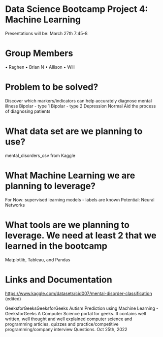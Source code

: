 # Data Science Bootcamp Project 4: Machine Learning
Presentations will be: March 27th 7:45-8
# Group Members
•	Raghen
•	Brian N
•	Allison
•	Will
# Problem to be solved?
Discover which markers/indicators can help accurately diagnose mental illness
Bipolar - type 1
Bipolar - type 2
Depression
Normal
Aid the process of diagnosing patients
# What data set are we planning to use?
mental_disorders_csv from Kaggle
# What Machine Learning we are planning to leverage?
For Now:
supervised learning models - labels are known
Potential:
Neural Networks
# What tools are we planning to leverage. We need at least 2 that we learned in the bootcamp
Matplotlib, Tableau, and Pandas
# Links and Documentation
https://www.kaggle.com/datasets/cid007/mental-disorder-classification (edited) 

GeeksforGeeksGeeksforGeeks
Autism Prediction using Machine Learning - GeeksforGeeks
A Computer Science portal for geeks. It contains well written, well thought and well explained computer science and programming articles, quizzes and practice/competitive programming/company interview Questions.
Oct 25th, 2022
